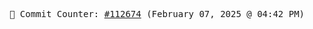 <p align="center">
    <samp>
        📮 Commit Counter: <a href="https://github.com/Javascript-void0/Javascript-void0/commits/main">#112674</a> (February 07, 2025 @ 04:42 PM)
    </samp>
</p>